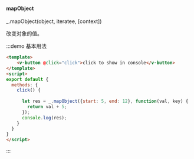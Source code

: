 #### mapObject

_.mapObject(object, iteratee, [context]) 

改变对象的值。

:::demo 基本用法
```html
<template>
    <v-button @click="click">click to show in console</v-button>
</template>
<script>
export default {
  methods: {
    click() {
      
      let res = _.mapObject({start: 5, end: 12}, function(val, key) {
        return val + 5;
      });
      console.log(res);
    }
  }
}
</script>
```
:::
